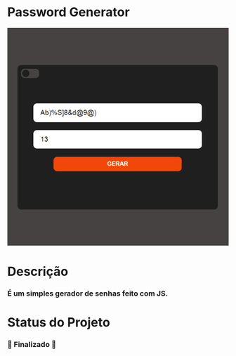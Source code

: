 # Password Generator

![alt text](screenshot.png)

# Descrição

### É um simples gerador de senhas feito com JS.

# Status do Projeto

### :checkered_flag: Finalizado :checkered_flag: